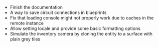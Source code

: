 - Finish the documentation
- A way to save circuit connections in blueprints
- Fix that loading console might not properly work due to caches in the remote instance
- Allow setting locale and provide some basic formatting options
- Simulate the inventory camera by cloning the entity to a surface with plain grey tiles
